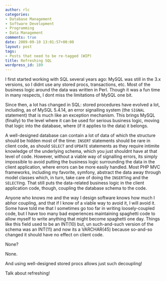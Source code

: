 ```yaml
---
author: rlc
categories:
- Database Management
- Software Development
- Programming
- Data Management
comments: true
date: 2009-09-10 13:01:57+00:00
layout: post
tags:
- Posts that need to be re-tagged (WIP)
title: Refreshing SQL
wordpress_id: 189
---
```


I first started working with SQL several years ago: MySQL was still in the 3.x versions, so I didnt use any stored procs, transactions, etc. Most of the business logic around the data was written in Perl. Though it was a fun time in many respects, I dont miss the limitations of MySQL one bit.

<!--more-->

Since then, a lot has changed in SQL: stored procedures have evolved a lot, including, as of MySQL 5.4.14, an error signalling system (the `SIGNAL` statement) that is much like an exception mechanism. This brings MySQL (finally) to the level where it can be used for serious business logic, moving that logic into the database, where (if it applies to the data) it belongs.

A well-designed database can contain a lot of data of which the structure should be hidden most of the time: `INSERT` statements should be rare in client code, as should `SELECT` and `UPDATE` statements as they require intimite knowledge of the underlying schema, which you just shouldnt have at that level of code. However, without a viable way of signalling errors, its simply impossible to avoid putting the business logic surrounding the data in the client application, where errors can be more easily handled. Most PHP MVC frameworks, including my favorite, symfony, abstract the data away through model classes which, in turn, take care of doing the `INSERT`ing and the `SELECT`ing. That still puts the data-related business logic in the client application code, though, coupling the database schema to the code.

Anyone who knows me and the way I design software knows how much I abhor coupling, and that if I know of a viable way to avoid it, I will avoid it. Some have told me that I sometimes go too far in writing loosely-coupled code, but I have too many bad experiences maintaining spaghetti code to allow myself to write anything that might become spaghetti one day. Things like this field used to be an INT(10) but, un such-and-such version of the schema was an INT(11) and now its a VARCHAR(45) because so-and-so changed it should have no effect on client code.

None?

None.

And using well-designed stored procs allows just such decoupling!

Talk about refreshing!